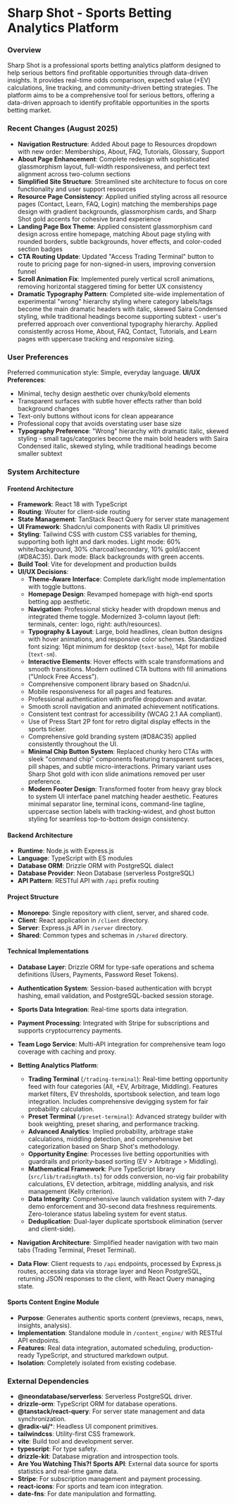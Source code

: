# Sharp Shot - Sports Betting Analytics Platform

### Overview
Sharp Shot is a professional sports betting analytics platform designed to help serious bettors find profitable opportunities through data-driven insights. It provides real-time odds comparison, expected value (+EV) calculations, line tracking, and community-driven betting strategies. The platform aims to be a comprehensive tool for serious bettors, offering a data-driven approach to identify profitable opportunities in the sports betting market.

### Recent Changes (August 2025)
- **Navigation Restructure**: Added About page to Resources dropdown with new order: Memberships, About, FAQ, Tutorials, Glossary, Support
- **About Page Enhancement**: Complete redesign with sophisticated glassmorphism layout, full-width responsiveness, and perfect text alignment across two-column sections
- **Simplified Site Structure**: Streamlined site architecture to focus on core functionality and user support resources
- **Resource Page Consistency**: Applied unified styling across all resource pages (Contact, Learn, FAQ, Login) matching the memberships page design with gradient backgrounds, glassmorphism cards, and Sharp Shot gold accents for cohesive brand experience
- **Landing Page Box Theme**: Applied consistent glassmorphism card design across entire homepage, matching About page styling with rounded borders, subtle backgrounds, hover effects, and color-coded section badges
- **CTA Routing Update**: Updated "Access Trading Terminal" button to route to pricing page for non-signed-in users, improving conversion funnel
- **Scroll Animation Fix**: Implemented purely vertical scroll animations, removing horizontal staggered timing for better UX consistency
- **Dramatic Typography Pattern**: Completed site-wide implementation of experimental "wrong" hierarchy styling where category labels/tags become the main dramatic headers with italic, skewed Saira Condensed styling, while traditional headings become supporting subtext - user's preferred approach over conventional typography hierarchy. Applied consistently across Home, About, FAQ, Contact, Tutorials, and Learn pages with uppercase tracking and responsive sizing.

### User Preferences
Preferred communication style: Simple, everyday language.
**UI/UX Preferences**:
- Minimal, techy design aesthetic over chunky/bold elements
- Transparent surfaces with subtle hover effects rather than bold background changes
- Text-only buttons without icons for clean appearance
- Professional copy that avoids overstating user base size
- **Typography Preference**: "Wrong" hierarchy with dramatic italic, skewed styling - small tags/categories become the main bold headers with Saira Condensed italic, skewed styling, while traditional headings become smaller subtext

### System Architecture

#### Frontend Architecture
- **Framework**: React 18 with TypeScript
- **Routing**: Wouter for client-side routing
- **State Management**: TanStack React Query for server state management
- **UI Framework**: Shadcn/ui components with Radix UI primitives
- **Styling**: Tailwind CSS with custom CSS variables for theming, supporting both light and dark modes. Light mode: 60% white/background, 30% charcoal/secondary, 10% gold/accent (#D8AC35). Dark mode: Black backgrounds with green accents.
- **Build Tool**: Vite for development and production builds
- **UI/UX Decisions**:
    - **Theme-Aware Interface**: Complete dark/light mode implementation with toggle buttons.
    - **Homepage Design**: Revamped homepage with high-end sports betting app aesthetic.
    - **Navigation**: Professional sticky header with dropdown menus and integrated theme toggle. Modernized 3-column layout (left: terminals, center: logo, right: auth/resources).
    - **Typography & Layout**: Large, bold headlines, clean button designs with hover animations, and responsive color schemes. Standardized font sizing: 16pt minimum for desktop (`text-base`), 14pt for mobile (`text-sm`).
    - **Interactive Elements**: Hover effects with scale transformations and smooth transitions. Modern outlined CTA buttons with fill animations ("Unlock Free Access").
    - Comprehensive component library based on Shadcn/ui.
    - Mobile responsiveness for all pages and features.
    - Professional authentication with profile dropdown and avatar.
    - Smooth scroll navigation and animated achievement notifications.
    - Consistent text contrast for accessibility (WCAG 2.1 AA compliant).
    - Use of Press Start 2P font for retro digital display effects in the sports ticker.
    - Comprehensive gold branding system (#D8AC35) applied consistently throughout the UI.
    - **Minimal Chip Button System**: Replaced chunky hero CTAs with sleek "command chip" components featuring transparent surfaces, pill shapes, and subtle micro-interactions. Primary variant uses Sharp Shot gold with icon slide animations removed per user preference.
    - **Modern Footer Design**: Transformed footer from heavy gray block to system UI interface panel matching header aesthetic. Features minimal separator line, terminal icons, command-line tagline, uppercase section labels with tracking-widest, and ghost button styling for seamless top-to-bottom design consistency.

#### Backend Architecture
- **Runtime**: Node.js with Express.js
- **Language**: TypeScript with ES modules
- **Database ORM**: Drizzle ORM with PostgreSQL dialect
- **Database Provider**: Neon Database (serverless PostgreSQL)
- **API Pattern**: RESTful API with `/api` prefix routing

#### Project Structure
- **Monorepo**: Single repository with client, server, and shared code.
- **Client**: React application in `/client` directory.
- **Server**: Express.js API in `/server` directory.
- **Shared**: Common types and schemas in `/shared` directory.

#### Technical Implementations
- **Database Layer**: Drizzle ORM for type-safe operations and schema definitions (Users, Payments, Password Reset Tokens).
- **Authentication System**: Session-based authentication with bcrypt hashing, email validation, and PostgreSQL-backed session storage.
- **Sports Data Integration**: Real-time sports data integration.
- **Payment Processing**: Integrated with Stripe for subscriptions and supports cryptocurrency payments.
- **Team Logo Service**: Multi-API integration for comprehensive team logo coverage with caching and proxy.
- **Betting Analytics Platform**:
    - **Trading Terminal** (`/trading-terminal`): Real-time betting opportunity feed with four categories (All, +EV, Arbitrage, Middling). Features market filters, EV thresholds, sportsbook selection, and team logo integration. Includes comprehensive devigging system for fair probability calculation.
    - **Preset Terminal** (`/preset-terminal`): Advanced strategy builder with book weighting, preset sharing, and performance tracking.
    - **Advanced Analytics**: Implied probability, arbitrage stake calculations, middling detection, and comprehensive bet categorization based on Sharp Shot's methodology.
    - **Opportunity Engine**: Processes live betting opportunities with guardrails and priority-based sorting (EV > Arbitrage > Middling).
    - **Mathematical Framework**: Pure TypeScript library (`src/lib/tradingMath.ts`) for odds conversion, no-vig fair probability calculations, EV detection, arbitrage, middling analysis, and risk management (Kelly criterion).
    - **Data Integrity**: Comprehensive launch validation system with 7-day demo enforcement and 30-second data freshness requirements. Zero-tolerance status labeling system for event status.
    - **Deduplication**: Dual-layer duplicate sportsbook elimination (server and client-side).

- **Navigation Architecture**: Simplified header navigation with two main tabs (Trading Terminal, Preset Terminal).
- **Data Flow**: Client requests to `/api` endpoints, processed by Express.js routes, accessing data via storage layer and Neon PostgreSQL, returning JSON responses to the client, with React Query managing state.

#### Sports Content Engine Module
- **Purpose**: Generates authentic sports content (previews, recaps, news, insights, analysis).
- **Implementation**: Standalone module in `/content_engine/` with RESTful API endpoints.
- **Features**: Real data integration, automated scheduling, production-ready TypeScript, and structured markdown output.
- **Isolation**: Completely isolated from existing codebase.

### External Dependencies

- **@neondatabase/serverless**: Serverless PostgreSQL driver.
- **drizzle-orm**: TypeScript ORM for database operations.
- **@tanstack/react-query**: For server state management and data synchronization.
- **@radix-ui/***: Headless UI component primitives.
- **tailwindcss**: Utility-first CSS framework.
- **vite**: Build tool and development server.
- **typescript**: For type safety.
- **drizzle-kit**: Database migration and introspection tools.
- **Are You Watching This?! Sports API**: External data source for sports statistics and real-time game data.
- **Stripe**: For subscription management and payment processing.
- **react-icons**: For sports and team icon integration.
- **date-fns**: For date manipulation and formatting.